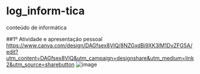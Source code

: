 # log_inform-tica
conteúdo de informática

##1º Atividade e apresentação pessoal
https://www.canva.com/design/DAGfsex8VIQ/8NZGxdBi9XK3lM1DvZFG5A/edit?utm_content=DAGfsex8VIQ&utm_campaign=designshare&utm_medium=link2&utm_source=sharebutton
![image](https://github.com/user-attachments/assets/df5bb607-840e-4c3f-8a56-892f7362d7c6)
